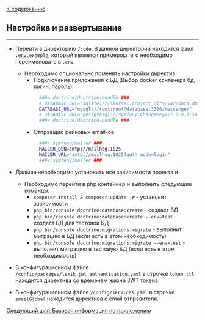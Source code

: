 [К содержанию](../readme.md)

## Настройка и развертывание

----

* Перейти в директорию `/code`. В данной директории находится фаил `.env.example`, который является примером, его необходимо переименовать в `.env`. 
  - Необходимо опционально поменять настройки директив:
    - Подключение приложения к БД (Выбор docker контенера бд, логин, пароль).
      ```bash
        ###> doctrine/doctrine-bundle ###
        # DATABASE_URL="sqlite:///%kernel.project_dir%/var/data.db"
        DATABASE_URL="mysql://root:root@database:3306/messenger"
        # DATABASE_URL="postgresql://symfony:ChangeMe@127.0.0.1:5432/app?serverVersion=13&charset=utf8"
        ###< doctrine/doctrine-bundle ###
      ```
    - Отправщик фейковых email-ов.
      ```bash
        ###> symfony/mailer ###
        MAILER_DSN=smtp://mailhog:1025
        MAILER_URL="smtp://mailhog:1025?auth_mode=login"
        ###< symfony/mailer ###
      ```
* Дальше неообходимо установить все зависимости проекта и.
  - Необходимо перейти в php контейнер и выполнить следующие команды:
    - `composer install & composer update -W` - установит зависимости
    - `php bin/console doctrine:database:create` - создаст БД
    - `php bin/console doctrine:database:create --env=test` - создаст БД для тестовой БД
    - `php bin/console doctrine:migrations:migrate` - выполнит миграцию в БД (если есть в этом необходимость)
    - `php bin/console doctrine:migrations:migrate --env=test` - выполнит миграцию в тестовую БД (если есть в этом необходимость)

* В конфигурационном файле `/config/packages/lexik_jwt_authentication.yaml` в строчке `token_ttl`
находится директива со временем жизни JWT токена.

* В конфигурационном файле `/config/services.yaml` в строчке `emailGlobal`
находится директива с email отправителя.

[Следующий шаг: Базовая информация по приложению](./basicInfo.md)

